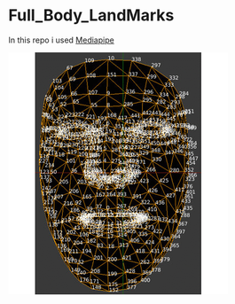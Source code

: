 # Full_Body_LandMarks

In this repo i used [Mediapipe](https://google.github.io/mediapipe/solutions/solutions.html)

![alt text](Landmarks.gif)
